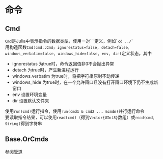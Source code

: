 # 命令
## Cmd
`Cmd`是Julia中表示指令的数据类型，使用一对``` `` ```定义，例如`` `cd ../` ``\
用构造函数`Cmd(cmd::Cmd; ignorestatus=false, detach=false, windows_verbatim=false, windows_hide=false, env, dir)`定义状态，其中
* ignorestatus 为true时，命令返回值非0不会抛出异常
* detach 为true时，产生新进程运行
* windows_verbatim 为true时，将把字符串原封不动传递
* windows_hide 为true时，在一个允许窗口且没有打开窗口环境下仍不生成新窗口
* env 设置环境变量
* dir 设置默认文件夹

使用`run(cmd)`运行指令，使用`run(cmd1 & cmd2 ... &cmdn)`并行运行命令\
要读取指令结果，可以使用`read(cmd)`（得到`Vector{UInt8}`数组）或`read(cmd, String)`得到字符串

## Base.OrCmds
参阅[管道](io.md#管道)
